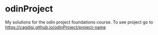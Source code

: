 # odinProject
My solutions for the odin project foundations course.
To see project go to https://cagdisi.github.io/odinProject/project-name